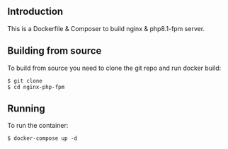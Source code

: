 ## Introduction
This is a Dockerfile & Composer to build nginx & php8.1-fpm server.

## Building from source
To build from source you need to clone the git repo and run docker build:
```
$ git clone 
$ cd nginx-php-fpm
```


## Running
To run the container:
```
$ docker-compose up -d

```